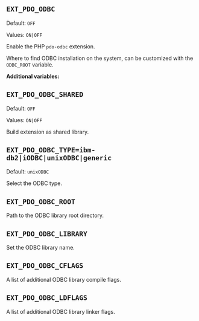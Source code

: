## `EXT_PDO_ODBC`

Default: `OFF`

Values: `ON|OFF`

Enable the PHP `pdo-odbc` extension.

Where to find ODBC installation on the system, can be customized with the
`ODBC_ROOT` variable.

**Additional variables:**

## `EXT_PDO_ODBC_SHARED`

Default: `OFF`

Values: `ON|OFF`

Build extension as shared library.

## `EXT_PDO_ODBC_TYPE=ibm-db2|iODBC|unixODBC|generic`

Default: `unixODBC`

Select the ODBC type.

## `EXT_PDO_ODBC_ROOT`

Path to the ODBC library root directory.

## `EXT_PDO_ODBC_LIBRARY`

Set the ODBC library name.

## `EXT_PDO_ODBC_CFLAGS`

A list of additional ODBC library compile flags.

## `EXT_PDO_ODBC_LDFLAGS`

A list of additional ODBC library linker flags.
